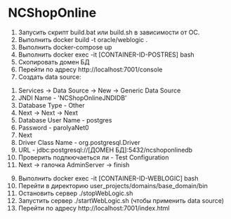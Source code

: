# NCShopOnline
1. Запусить скрипт build.bat или build.sh в зависимости от ОС.
2. Выполнить docker build -t oracle/weblogic .
3. Выполнить docker-compose up
4. Выполнить docker exec -it [CONTAINER-ID-POSTRES] bash
5. Скопировать домен БД 
6. Перейти по адресу http://localhost:7001/console
7. Создать data source: 
  1) Services -> Data Source -> New -> Generic Data Source
  2) JNDI Name - 'NCShopOnlineJNDIDB'
  3) Database Type - Other
  4) Next -> Next -> Next
  5) Database User Name - postgres
  6) Password - parolyaNet0
  7) Next
  8) Driver Class Name - org.postgresql.Driver
  9) URL - jdbc:postgresql://[ДОМЕН БД]:5432/ncshoponlinedb
  10) Проверить подлкючаеться ли - Test Configuration
  11) Next -> галочка AdminServer -> finish
9. Выполнить docker exec -it [CONTAINER-ID-WEBLOGIC] bash
10. Перейти в директорию user_projects/domains/base_domain/bin
11. Остановить сервер ./stopWebLogic.sh
12. Запустить сервер ./startWebLogic.sh (чтобы применить data source)
8. Перейти по адресу http://localhost:7001/index.html
